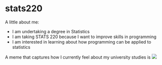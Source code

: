 # stats220

A little about me:

- I am undertaking a degree in Statistics
- I am taking STATS 220 because I want to improve skills in programming
- I am interested in learning about how programming can be applied to statistics

A meme that captures how I currently feel about my university studies is ![](https://c.tenor.com/8druEACXtX8AAAAd/tenor.gif)
